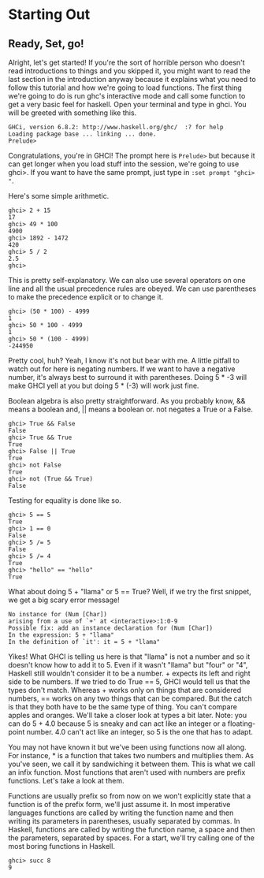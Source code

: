 # Starting Out
## Ready, Set, go!

Alright, let's get started! If you're the sort of horrible person who doesn't read introductions to things and you skipped it, you might want to read the last section in the introduction anyway because it explains what you need to follow this tutorial and how we're going to load functions. The first thing we're going to do is run ghc's interactive mode and call some function to get a very basic feel for haskell. Open your terminal and type in ghci. You will be greeted with something like this.

```
GHCi, version 6.8.2: http://www.haskell.org/ghc/  :? for help  
Loading package base ... linking ... done.  
Prelude>
```

Congratulations, you're in GHCI! The prompt here is `Prelude>` but because it can get longer when you load stuff into the session, we're going to use ghci>. If you want to have the same prompt, just type in `:set prompt "ghci> "`.

Here's some simple arithmetic.



```
ghci> 2 + 15  
17  
ghci> 49 * 100  
4900  
ghci> 1892 - 1472  
420  
ghci> 5 / 2  
2.5  
ghci>  

```

This is pretty self-explanatory. We can also use several operators on one line and all the usual precedence rules are obeyed. We can use parentheses to make the precedence explicit or to change it.

```
ghci> (50 * 100) - 4999  
1  
ghci> 50 * 100 - 4999  
1  
ghci> 50 * (100 - 4999)  
-244950  

```

Pretty cool, huh? Yeah, I know it's not but bear with me. A little pitfall to watch out for here is negating numbers. If we want to have a negative number, it's always best to surround it with parentheses. Doing 5 * -3 will make GHCI yell at you but doing 5 * (-3) will work just fine.

Boolean algebra is also pretty straightforward. As you probably know, && means a boolean and, || means a boolean or. not negates a True or a False.

```
ghci> True && False  
False  
ghci> True && True  
True  
ghci> False || True  
True   
ghci> not False  
True  
ghci> not (True && True)  
False  
```

Testing for equality is done like so.

```
ghci> 5 == 5  
True  
ghci> 1 == 0  
False  
ghci> 5 /= 5  
False  
ghci> 5 /= 4  
True  
ghci> "hello" == "hello"  
True   
```

What about doing 5 + "llama" or 5 == True? Well, if we try the first snippet, we get a big scary error message!

```
No instance for (Num [Char])  
arising from a use of `+' at <interactive>:1:0-9  
Possible fix: add an instance declaration for (Num [Char])  
In the expression: 5 + "llama"  
In the definition of `it': it = 5 + "llama"   
```

Yikes! What GHCI is telling us here is that "llama" is not a number and so it doesn't know how to add it to 5. Even if it wasn't "llama" but "four" or "4", Haskell still wouldn't consider it to be a number. + expects its left and right side to be numbers. If we tried to do True == 5, GHCI would tell us that the types don't match. Whereas + works only on things that are considered numbers, == works on any two things that can be compared. But the catch is that they both have to be the same type of thing. You can't compare apples and oranges. We'll take a closer look at types a bit later. Note: you can do 5 + 4.0 because 5 is sneaky and can act like an integer or a floating-point number. 4.0 can't act like an integer, so 5 is the one that has to adapt.

You may not have known it but we've been using functions now all along. For instance, * is a function that takes two numbers and multiplies them. As you've seen, we call it by sandwiching it between them. This is what we call an infix function. Most functions that aren't used with numbers are prefix functions. Let's take a look at them.

Functions are usually prefix so from now on we won't explicitly state that a function is of the prefix form, we'll just assume it. In most imperative languages functions are called by writing the function name and then writing its parameters in parentheses, usually separated by commas. In Haskell, functions are called by writing the function name, a space and then the parameters, separated by spaces. For a start, we'll try calling one of the most boring functions in Haskell.

```
ghci> succ 8  
9   
```